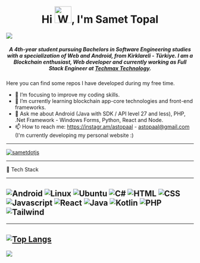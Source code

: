 <h1 align="center">Hi <img src="https://raw.githubusercontent.com/nixin72/nixin72/master/wave.gif" 
         alt="Waving hand animated gif"
         height="45"
         width="45" />, I'm Samet Topal</h1>
<img src="https://github-production-user-asset-6210df.s3.amazonaws.com/107423523/246919736-38798335-0548-4e50-b452-a52266469235.gif?X-Amz-Algorithm=AWS4-HMAC-SHA256&X-Amz-Credential=AKIAIWNJYAX4CSVEH53A%2F20231130%2Fus-east-1%2Fs3%2Faws4_request&X-Amz-Date=20231130T170008Z&X-Amz-Expires=300&X-Amz-Signature=da8febf846b12c9e6212afcc3e88f1fa40f0b99f931718ee60bef3ab60b82923&X-Amz-SignedHeaders=host&actor_id=85809119&key_id=0&repo_id=562247784" />
<h5 align="center">
A 4th-year student pursuing Bachelors in Software Engineering studies with a specialization of Web and Android, from Kirklareli - Türkiye. I am a Blockchain enthusiast, Web developer and currently working as Full Stack Engineer at <a href="https://techmax.com.tr" target="blank">Techmax Technology</a>. 
</h5>


Here you can find some repos I have developed during my free time.

- 🔭 I’m focusing to improve my coding skills.
- 🌱 I’m currently learning blockchain app-core technologies and front-end frameworks.
- 💬 Ask me about Android (Java with SDK / API level 27 and less), PHP, .Net Framework - Windows Forms, Python, React and Node.
- 📫 How to reach me: https://instagr.am/astopaal - astopaal@gmail.com (I'm currently developing my personal website :)

---

<p align="left"> <a href="https://twitter.com/sametdotjs" target="blank"><img src="https://img.shields.io/twitter/follow/sametdotjs?logo=twitter&style=for-the-badge" alt="sametdotjs" /></a> </p>

---

🧰 Tech Stack

---
![Android](https://img.shields.io/badge/Android-3DDC84?style=for-the-badge&logo=android&logoColor=white) ![Linux](https://img.shields.io/badge/Linux-FCC624?style=for-the-badge&logo=linux&logoColor=black) ![Ubuntu](https://img.shields.io/badge/Ubuntu-E95420?style=for-the-badge&logo=ubuntu&logoColor=white) ![C#](https://img.shields.io/badge/C%23-239120?style=for-the-badge&logo=c-sharp&logoColor=white) ![HTML](https://img.shields.io/badge/HTML-239120?style=for-the-badge&logo=html5&logoColor=white) ![CSS](https://img.shields.io/badge/CSS-239120?&style=for-the-badge&logo=css3&logoColor=white) ![Javascript](https://img.shields.io/badge/JavaScript-F7DF1E?style=for-the-badge&logo=javascript&logoColor=black) ![React](https://img.shields.io/badge/React-20232A?style=for-the-badge&logo=react&logoColor=61DAFB) ![Java](https://img.shields.io/badge/Java-ED8B00?style=for-the-badge&logo=openjdk&logoColor=white) ![Kotlin](https://img.shields.io/badge/Kotlin-0095D5?&style=for-the-badge&logo=kotlin&logoColor=white) ![PHP](https://img.shields.io/badge/PHP-777BB4?style=for-the-badge&logo=php&logoColor=white) ![Tailwind](https://img.shields.io/badge/Tailwind_CSS-38B2AC?style=for-the-badge&logo=tailwind-css&logoColor=white) 
---

---
[![Top Langs](https://github-readme-stats.vercel.app/api/top-langs/?username=astopaal&hide=java,html,css&theme=radical)](https://github.com/anuraghazra/github-readme-stats)
---

[![](https://visitcount.itsvg.in/api?id=astopaal&label=Profile%20Views&pretty=false)](https://visitcount.itsvg.in)
